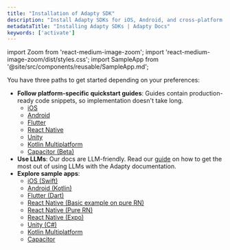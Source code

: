 ```yaml
---
title: "Installation of Adapty SDK"
description: "Install Adapty SDKs for iOS, Android, and cross-platform apps."
metadataTitle: "Installing Adapty SDKs | Adapty Docs"
keywords: ['activate']
---
```


import Zoom from 'react-medium-image-zoom';
import 'react-medium-image-zoom/dist/styles.css';
import SampleApp from '@site/src/components/reusable/SampleApp.md'; 

You have three paths to get started depending on your preferences:

- **Follow platform-specific quickstart guides**: Guides contain production-ready code snippets, so implementation doesn't take long.
    - [iOS](ios-sdk-overview.md)
    - [Android](android-sdk-overview.md)
    - [Flutter](flutter-sdk-overview.md)
    - [React Native](react-native-sdk-overview.md)
    - [Unity](unity-sdk-overview.md)
    - [Kotlin Multiplatform](kmp-sdk-overview.md)
    - [Capacitor (Beta)](capacitor-sdk-overview.md)
- **Use LLMs**: Our docs are LLM-friendly. Read our [guide](adapty-cursor.md) on how to get the most out of using LLMs with the Adapty documentation.
- **Explore sample apps**:
    - [iOS (Swift)](https://github.com/adaptyteam/AdaptySDK-iOS/tree/master/Examples)
    - [Android (Kotlin)](https://github.com/adaptyteam/AdaptySDK-Android/tree/master/app)
    - [Flutter (Dart)](https://github.com/adaptyteam/AdaptySDK-Flutter/tree/master/example)
    - [React Native (Basic example on pure RN)](https://github.com/adaptyteam/AdaptySDK-React-Native/tree/master/examples/BasicExample) 
    - [React Native (Pure RN)](https://github.com/adaptyteam/AdaptySDK-React-Native/tree/master/examples/AdaptyRnSdkExample)
    - [React Native (Expo)](https://github.com/adaptyteam/AdaptySDK-React-Native/tree/master/examples/FocusJournalExpo)
    - [Unity (C#)](https://github.com/adaptyteam/AdaptySDK-Unity/tree/main/Assets)
    - [Kotlin Multiplatform](https://github.com/adaptyteam/AdaptySDK-KMP/tree/main/example)
    - [Capacitor](https://github.com/adaptyteam/AdaptySDK-Capacitor/tree/master/examples/adapty-devtools)
